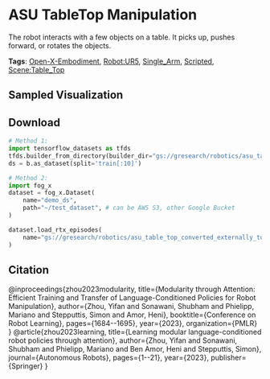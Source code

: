 # ASU TableTop Manipulation

The robot interacts with a few objects on a table. It picks up, pushes forward, or rotates the objects.

**Tags**: [Open-X-Embodiment](oed-playground/tree/master/pages/tags/Open-X-Embodiment.md), [Robot:UR5](oed-playground/tree/master/pages/tags/Robot:UR5.md), [Single_Arm](oed-playground/tree/master/pages/tags/Single_Arm.md), [Scripted](oed-playground/tree/master/pages/tags/Scripted.md), [Scene:Table_Top](oed-playground/tree/master/pages/tags/Scene:Table_Top.md)

## Sampled Visualization



## Download


```python
# Method 1: 
import tensorflow_datasets as tfds
tfds.builder_from_directory(builder_dir="gs://gresearch/robotics/asu_table_top_converted_externally_to_rlds/0.1.0")
ds = b.as_dataset(split='train[:10]')

# Method 2:
import fog_x
dataset = fog_x.Dataset(
    name="demo_ds",
    path="~/test_dataset", # can be AWS S3, other Google Bucket
)  

dataset.load_rtx_episodes(
    name="gs://gresearch/robotics/asu_table_top_converted_externally_to_rlds/0.1.0",
)
```


## Citation

@inproceedings{zhou2023modularity,
  title={Modularity through Attention: Efficient Training and Transfer of Language-Conditioned Policies for Robot Manipulation},
  author={Zhou, Yifan and Sonawani, Shubham and Phielipp, Mariano and Stepputtis, Simon and Amor, Heni},
  booktitle={Conference on Robot Learning},
  pages={1684--1695},
  year={2023},
  organization={PMLR}
}
@article{zhou2023learning,
  title={Learning modular language-conditioned robot policies through attention},
  author={Zhou, Yifan and Sonawani, Shubham and Phielipp, Mariano and Ben Amor, Heni and Stepputtis, Simon},
  journal={Autonomous Robots},
  pages={1--21},
  year={2023},
  publisher={Springer}
}